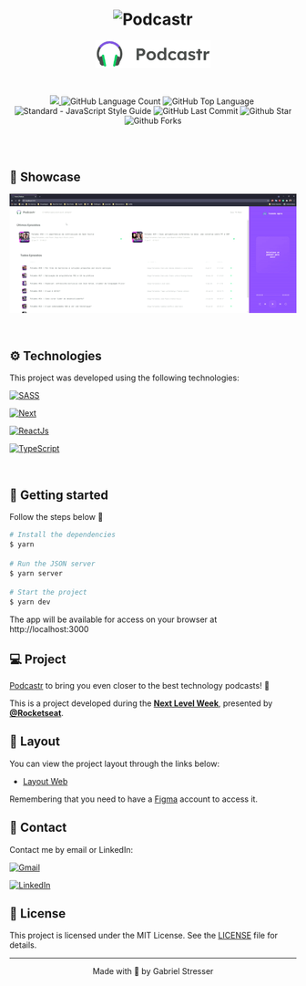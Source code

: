 <h1 align="center">
    <img alt="Podcastr" title="Podcastr" src="./screens/podcastr.svg" />
</h1>
<p align="center">
  <img alt="Moveit" src="./screens/icon.svg" width="40%">
</p>

<br>

<p align="center">
  <a href="./LICENSE">
  <img src="https://img.shields.io/github/license/Gabriel9Stresser/NLW-05-Podcaster"/>
  </a>
  <img alt="GitHub Language Count" src="https://img.shields.io/github/languages/count/Gabriel9Stresser/NLW-05-Podcaster" />
  <img alt="GitHub Top Language" src="https://img.shields.io/github/languages/top/Gabriel9Stresser/NLW-05-Podcaster" />
  <img alt="" src="https://img.shields.io/github/repo-size/Gabriel9Stresser/NLW-05-Podcaster" />
  <img alt="Standard - JavaScript Style Guide" src="https://img.shields.io/badge/code%20style-standard-brightgreen.svg" />
  <img alt="GitHub Last Commit" src="https://img.shields.io/github/last-commit/Gabriel9Stresser/NLW-05-Podcaste" />
  <img alt="Github Star" src="https://img.shields.io/github/stars/Gabriel9Stresser/NLW-05-Podcaster?style=social" />
  <img alt="Github Forks" src="https://img.shields.io/github/forks/Gabriel9Stresser/NLW-05-Podcaster?style=social" />
</p>


<br>


<br>

## 🎥 Showcase

<p align="center">
  <img width=700 alt="Demo on Netlify" src="./screens/video.gif">
</p>

<br>

## ⚙ Technologies

This project was developed using the following technologies:


[<img alt="SASS" src="https://img.shields.io/badge/SASS%20-hotpink.svg?&style=for-the-badge&logo=SASS&logoColor=white"/>](https://sass-lang.com/)

[<img alt="Next" src="https://img.shields.io/badge/next%20js%20-%23000000.svg?&style=for-the-badge&logo=next.js&logoColor=white">](https://nextjs.org/)

[<img alt="ReactJs" src="https://img.shields.io/badge/react%20-%2320232a.svg?&style=for-the-badge&logo=react&  logoColor=%2361DAFB">](https://reactjs.org)

[<img alt="TypeScript" src="https://img.shields.io/badge/typescript%20-%23007ACC.svg?&style=for-the-badge&logo=typescript&logoColor=white">](https://www.typescriptlang.org/)

  


<br>


## 🚀 Getting started


Follow the steps below 📝
```bash
# Install the dependencies
$ yarn

# Run the JSON server
$ yarn server

# Start the project
$ yarn dev
```

The app will be available for access on your browser at http://localhost:3000

## 💻 Project

[Podcastr](https://podcastr-nlw.vercel.app/) to bring you even closer to the best technology podcasts! 💜 

This is a project developed during the **[Next Level Week](https://nextlevelweek.com/)**, presented by **[@Rocketseat](https://github.com/Rocketseat)**.

## 🔖 Layout

You can view the project layout through the links below:

- [Layout Web](https://www.figma.com/file/UwFEntsHpHYJlHNQAQr4gA/Podcastr?node-id=160%3A2761) 

Remembering that you need to have a [Figma](http://figma.com/) account to access it.

## 📱 Contact

Contact me by email or LinkedIn:

<a href="mailto:gabriel.augusto99@hotmail.com"><img src="https://img.shields.io/badge/Gmail-D14836?style=for-the-badge&logo=gmail&logoColor=white" alt="Gmail"/></a>

<a href="https://www.linkedin.com/in/gabriel-augusto-soler-stresser-366719100/"><img src="https://img.shields.io/badge/linkedin%20-%230077B5.svg?&style=for-the-badge&logo=linkedin&logoColor=white" alt="LinkedIn"/></a>

## 📝 License

This project is licensed under the MIT License. See the [LICENSE](LICENSE.md) file for details.


---

<p align="center">Made with 💜 by Gabriel Stresser</p>
